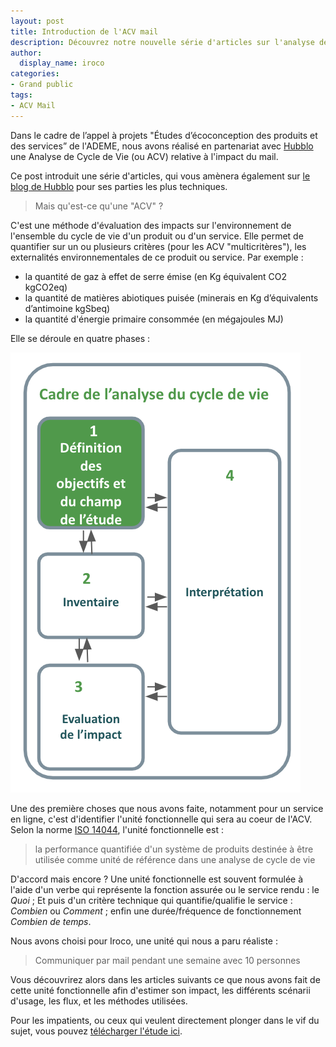 ```yaml
---
layout: post
title: Introduction de l'ACV mail
description: Découvrez notre nouvelle série d'articles sur l'analyse de cycle de vie en partenariat avec Hubblo et l'ADEME.
author:
  display_name: iroco
categories:
- Grand public
tags:
- ACV Mail
---
```


Dans le cadre de l’appel à projets "Études d’écoconception des produits et des services” de l'ADEME, nous avons réalisé en partenariat avec [Hubblo](https://hubblo.org) une Analyse de Cycle de Vie (ou ACV) relative à l'impact du mail.

Ce post introduit une série d'articles, qui vous amènera également sur [le blog de Hubblo](https://hubblo.org/fr/blog/) pour ses parties les plus techniques.

> Mais qu'est-ce qu'une "ACV" ?

C'est une méthode d'évaluation des impacts sur l'environnement de l'ensemble du cycle de vie d'un produit ou d'un service. Elle permet de quantifier sur un ou plusieurs critères (pour les ACV "multicritères"), les externalités environnementales de ce produit ou service. Par exemple :

- la quantité de gaz à effet de serre émise (en Kg équivalent CO2 kgCO2eq)
- la quantité de matières abiotiques puisée (minerais en Kg d’équivalents d’antimoine kgSbeq)
- la quantité d'énergie primaire consommée (en mégajoules MJ)

Elle se déroule en quatre phases :

![Cadre ACV](/images/ACV/cadre_ACV.png)

Une des première choses que nous avons faite, notamment pour un service en ligne, c'est d'identifier l'unité fonctionnelle qui sera au coeur de l'ACV. Selon la norme [ISO 14044](https://www.iso.org/fr/standard/38498.html), l'unité fonctionnelle est :

> la performance quantifiée d'un système de produits destinée à être utilisée comme unité de référence dans une analyse de cycle de vie

D'accord mais encore ? Une unité fonctionnelle est souvent formulée à l'aide d'un verbe qui représente la fonction assurée ou le service rendu : le _Quoi_ ; Et puis d'un critère technique qui quantifie/qualifie le service : _Combien_ ou _Comment_ ; enfin une durée/fréquence de fonctionnement _Combien de temps_.

Nous avons choisi pour Iroco, une unité qui nous a paru réaliste :

> Communiquer par mail pendant une semaine avec 10 personnes

Vous découvrirez alors dans les articles suivants ce que nous avons fait de cette unité fonctionnelle afin d'estimer son impact, les différents scénarii d'usage, les flux, et les méthodes utilisées.

Pour les impatients, ou ceux qui veulent directement plonger dans le vif du sujet, vous pouvez [télécharger l'étude ici](/images/ACV/ACV-mail-Hubblo-Iroco-01032024.pdf).
